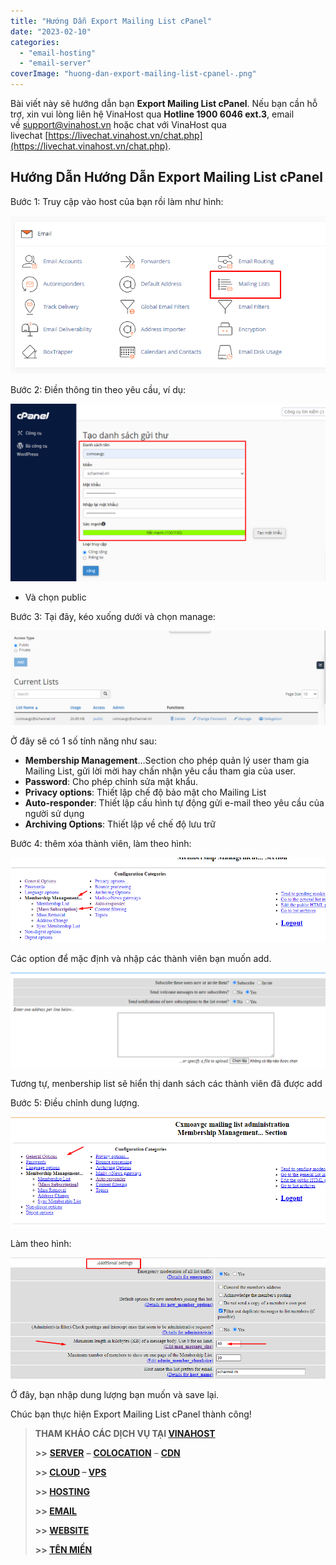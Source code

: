 ```yaml
---
title: "Hướng Dẫn Export Mailing List cPanel"
date: "2023-02-10"
categories: 
  - "email-hosting"
  - "email-server"
coverImage: "huong-dan-export-mailing-list-cpanel-.png"
---
```


Bài viết này sẽ hướng dẫn bạn **Export Mailing List cPanel**. Nếu bạn cần hỗ trợ, xin vui lòng liên hệ VinaHost qua **Hotline 1900 6046 ext.3**, email về [support@vinahost.vn](mailto:support@vinahost.vn) hoặc chat với VinaHost qua livechat [https://livechat.vinahost.vn/chat.php](https://livechat.vinahost.vn/chat.php).

## Hướng Dẫn Hướng Dẫn Export Mailing List cPanel

Bước 1: Truy cập vào host của bạn rồi làm như hình:

![](images/huong-dan-export-mailing-list-cpanel-1.png)

Bước 2: Điền thông tin theo yêu cầu, ví dụ:

![](images/huong-dan-export-mailing-list-cpanel-2.png)

- Và chọn public

Bước 3: Tại đây, kéo xuống dưới và chọn manage:

![](images/huong-dan-export-mailing-list-cpanel-3.png)

Ở đây sẽ có 1 số tính năng như sau:

- **Membership Management**…Section cho phép quản lý user tham gia Mailing List, gửi lời mời hay chấn nhận yêu cầu tham gia của user.
- **Password**: Cho phép chỉnh sửa mật khẩu.
- **Privacy options**: Thiết lập chế độ bảo mật cho Mailing List
- **Auto-responder**: Thiết lập cấu hình tự động gửi e-mail theo yêu cầu của người sử dụng
- **Archiving Options**: Thiết lập về chế độ lưu trữ

Bước 4: thêm xóa thành viên, làm theo hình:

![](images/huong-dan-export-mailing-list-cpanel-4.png)

Các option để mặc định và nhập các thành viên bạn muốn add.

![](images/huong-dan-export-mailing-list-cpanel-5.png)

Tương tự, menbership list sẽ hiển thị danh sách các thành viên đã được add

Bước 5: Điều chỉnh dung lượng.

![](images/huong-dan-export-mailing-list-cpanel-6.png)

Làm theo hình:

![Export Mailing List](images/huong-dan-export-mailing-list-cpanel-7.png)

Ở đây, bạn nhập dung lượng bạn muốn và save lại.

Chúc bạn thực hiện Export Mailing List cPanel thành công!

> **THAM KHẢO CÁC DỊCH VỤ TẠI [VINAHOST](https://vinahost.vn/)**
> 
> **\>>** [**SERVER**](https://vinahost.vn/thue-may-chu-rieng/) **–** [**COLOCATION**](https://vinahost.vn/colocation.html) – [**CDN**](https://vinahost.vn/dich-vu-cdn-chuyen-nghiep)
> 
> **\>> [CLOUD](https://vinahost.vn/cloud-server-gia-re/) – [VPS](https://vinahost.vn/vps-ssd-chuyen-nghiep/)**
> 
> **\>> [HOSTING](https://vinahost.vn/wordpress-hosting)**
> 
> **\>> [EMAIL](https://vinahost.vn/email-hosting)**
> 
> **\>> [WEBSITE](http://vinawebsite.vn/)**
> 
> **\>> [TÊN MIỀN](https://vinahost.vn/ten-mien-gia-re/)**
